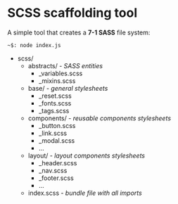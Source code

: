 # SCSS scaffolding tool
A simple tool that creates a **7-1 SASS** file system:

``~$: node index.js``

- scss/
  - abstracts/ - *SASS entities*
    - _variables.scss
    - _mixins.scss
  - base/ - *general stylesheets*
    - _reset.scss
    - _fonts.scss
    - _tags.scss
  - components/ - *reusable components stylesheets*
    - _button.scss
    - _link.scss
    - _modal.scss
    - ...
  - layout/ - *layout components stylesheets*
    - _header.scss
    - _nav.scss
    - _footer.scss
    - ...
  - index.scss - *bundle file with all imports*



